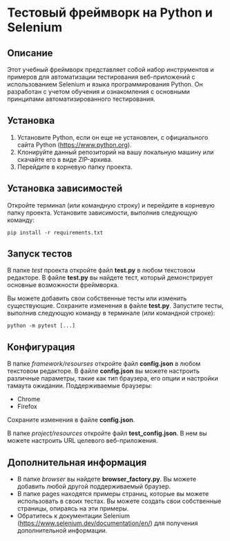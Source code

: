 # Тестовый фреймворк на Python и Selenium 
## Описание
Этот учебный фреймворк представляет собой набор инструментов и примеров для автоматизации тестирования веб-приложений с использованием Selenium и языка программирования Python. Он разработан с учетом обучения и ознакомления с основными принципами автоматизированного тестирования.

## Установка

1. Установите Python, если он еще не установлен, с официального сайта Python (https://www.python.org).
2. Клонируйте данный репозиторий на вашу локальную машину или скачайте его в виде ZIP-архива.
3. Перейдите в корневую папку проекта.

## Установка зависимостей
Откройте терминал (или командную строку) и перейдите в корневую папку проекта.
Установите зависимости, выполнив следующую команду:


```bazaar
pip install -r requirements.txt
```
## Запуск тестов
В папке *test* проекта откройте файл **test.py** в любом текстовом редакторе.
В файле **test.py** вы найдете тест, который демонстрирует основные возможности фреймворка.

Вы можете добавить свои собственные тесты или изменить существующие.
Сохраните изменения в файле **test.py**.
Запустите тесты, выполнив следующую команду в терминале (или командной строке):
```bazaar
python -m pytest [...]
```
## Конфигурация
В папке *framework/resourses* откройте файл **config.json** в любом текстовом редакторе.
В файле **config.json** вы можете настроить различные параметры, такие как тип браузера, его опции и настройки тамаута ожидании.
Поддерживаемые браузеры:
- Chrome
- Firefox

Сохраните изменения в файле **config.json**.

В папке *project/resources* откройте файл **test_config.json**. В нем
вы можете настроить URL целевого веб-приложения.

## Дополнительная информация
- В папке *browser* вы найдете **browser_factory.py**. Вы можете добавить любой другой поддерживаемый браузер.
- В папке pages находятся примеры страниц, которые вы можете использовать в своих тестах. Вы можете создать свои собственные страницы, опираясь на эти примеры.
- Обратитесь к документации Selenium (https://www.selenium.dev/documentation/en/) для получения дополнительной информации.
